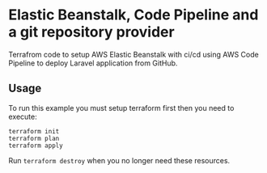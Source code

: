 # Elastic Beanstalk, Code Pipeline and a git repository provider
 Terrafrom code to setup AWS Elastic Beanstalk with ci/cd using AWS Code Pipeline to deploy Laravel application from GitHub. 
 
## Usage
To run this example you must setup terraform first then you need to execute:
```
terraform init
terraform plan
terraform apply
```
Run `terraform destroy` when you no longer need these resources.
